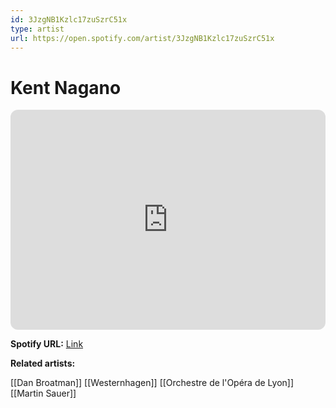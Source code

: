 ```yaml
---
id: 3JzgNB1Kzlc17zuSzrC51x
type: artist
url: https://open.spotify.com/artist/3JzgNB1Kzlc17zuSzrC51x
---
```

# Kent Nagano

<iframe style="border-radius:12px" src="https://open.spotify.com/embed/artist/3JzgNB1Kzlc17zuSzrC51x" width="100%" height="352" frameBorder="0" allowfullscreen="" allow="autoplay; clipboard-write; encrypted-media; fullscreen; picture-in-picture" loading="lazy"></iframe>

**Spotify URL:** [Link](https://open.spotify.com/artist/3JzgNB1Kzlc17zuSzrC51x)

**Related artists:**

[[Dan Broatman]]
[[Westernhagen]]
[[Orchestre de l'Opéra de Lyon]]
[[Martin Sauer]]
